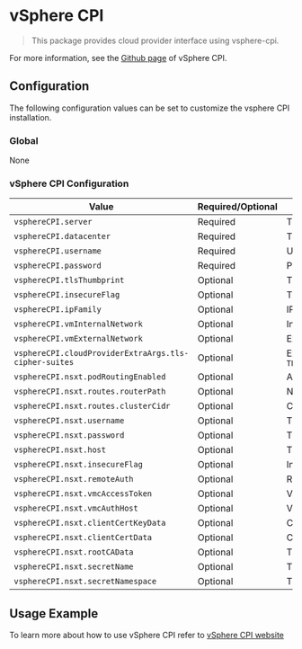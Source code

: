 # vSphere CPI

> This package provides cloud provider interface using vsphere-cpi.

For more information, see the [Github page](https://github.com/kubernetes-sigs/cluster-api-provider-vsphere) of vSphere CPI.

## Configuration

The following configuration values can be set to customize the vsphere CPI installation.

### Global

None

### vSphere CPI Configuration

| Value | Required/Optional | Description |
|-------|-------------------|-------------|
| `vsphereCPI.server` | Required | The IP address or FQDN of the vSphere endpoint. Default value is `null`. |
| `vsphereCPI.datacenter` | Required | The datacenter in which VMs are created/located. Default value is `null`. |
| `vsphereCPI.username` | Required | Username used to access a vSphere endpoint. Default value is `null`. |
| `vsphereCPI.password` | Required | Password used to access a vSphere endpoint. Default value is `null`. |
| `vsphereCPI.tlsThumbprint` | Optional | The cryptographic thumbprint of the vSphere endpoint's certificate. Default value is `""`. |
| `vsphereCPI.insecureFlag` | Optional | The flag that disables TLS peer verification. Default value is `False`. |
| `vsphereCPI.ipFamily` | Optional | IP family. Default value is `null`. |
| `vsphereCPI.vmInternalNetwork` | Optional | Internal VM network name. Default value is `null`. |
| `vsphereCPI.vmExternalNetwork` | Optional | External VM network name. Default value is `null`. |
| `vsphereCPI.cloudProviderExtraArgs.tls-cipher-suites` | Optional | External arguments for cloud provider. Default: `TLS_ECDHE_ECDSA_WITH_AES_128_GCM_SHA256,TLS_ECDHE_RSA_WITH_AES_128_GCM_SHA256,TLS_ECDHE_ECDSA_WITH_CHACHA20_POLY1305,TLS_ECDHE_RSA_WITH_AES_256_GCM_SHA384,TLS_ECDHE_RSA_WITH_CHACHA20_POLY1305,TLS_ECDHE_ECDSA_WITH_AES_256_GCM_SHA384` |
| `vsphereCPI.nsxt.podRoutingEnabled` | Optional | A flag that enables pod routing. Default: `false`. |
| `vsphereCPI.nsxt.routes.routerPath` | Optional | NSX-T T0/T1 logical router path. Default: `""`. |
| `vsphereCPI.nsxt.routes.clusterCidr` | Optional | Cluster CIDR. Default: `""` . |
| `vsphereCPI.nsxt.username` | Optional | The username used to access NSX-T. Default: `""`. |
| `vsphereCPI.nsxt.password` | Optional | The password used to access NSX-T. Default: `""`. |
| `vsphereCPI.nsxt.host`| Optional | The NSX-T server. Default: `null`. |
| `vsphereCPI.nsxt.insecureFlag` | Optional | InsecureFlag is to be set to true if NSX-T uses self-signed cert. Default: `false`. |
| `vsphereCPI.nsxt.remoteAuth` | Optional | RemoteAuth is to be set to true if NSX-T uses remote authentication (authentication done through the vIDM). Default: `false`. |
| `vsphereCPI.nsxt.vmcAccessToken`| Optional | VMCAccessToken is VMC access token for token based authentification. Default: `""`. |
| `vsphereCPI.nsxt.vmcAuthHost` | Optional | VMCAuthHost is VMC verification host for token based authentification. Default: `""`. |
| `vsphereCPI.nsxt.clientCertKeyData` | Optional | Client certificate key. Default: `""`. |
| `vsphereCPI.nsxt.clientCertData`| Optional | Client certificate data. Default: `""`. |
|`vsphereCPI.nsxt.rootCAData` | Optional | The certificate authority for the server certificate for locally signed certificates. Default: `""`. |
| `vsphereCPI.nsxt.secretName` | Optional | The name of secret that stores CPI configuration. Default: `cloud-provider-vsphere-nsxt-credentials`. |
| `vsphereCPI.nsxt.secretNamespace`| Optional | The namespace of secret that stores CPI configuration. Default: `True`. |

## Usage Example

To learn more about how to use vSphere CPI refer to [vSphere CPI website](https://github.com/kubernetes-sigs/cluster-api-provider-vsphere)
